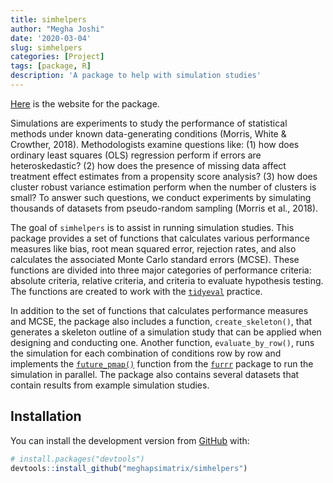 ```yaml
---
title: simhelpers
author: "Megha Joshi"
date: '2020-03-04'
slug: simhelpers
categories: [Project]
tags: [package, R]
description: 'A package to help with simulation studies'
---
```


[Here](https://meghapsimatrix.github.io/simhelpers/index.html) is the website for the package. 

Simulations are experiments to study the performance of statistical methods under known data-generating conditions (Morris, White & Crowther, 2018). Methodologists examine questions like: (1) how does ordinary least squares (OLS) regression perform if errors are heteroskedastic? (2) how does the presence of missing data affect treatment effect estimates from a propensity score analysis? (3) how does cluster robust variance estimation perform when the number of clusters is small? To answer such questions, we conduct experiments by simulating thousands of datasets from pseudo-random sampling (Morris et al., 2018). 

The goal of `simhelpers` is to assist in running simulation studies. This package provides a set of functions that calculates various performance measures like bias, root mean squared error, rejection rates, and also calculates the associated Monte Carlo standard errors (MCSE). These functions are divided into three major categories of performance criteria: absolute criteria, relative criteria, and criteria to evaluate hypothesis testing. The functions are created to work with the [`tidyeval`](https://tidyeval.tidyverse.org/index.html) practice. 

In addition to the set of functions that calculates performance measures and MCSE, the package also includes a function, `create_skeleton()`, that generates a skeleton outline of a simulation study that can be applied when designing and conducting one. Another function, `evaluate_by_row()`, runs the simulation for each combination of conditions row by row and implements the [`future_pmap()`](https://davisvaughan.github.io/furrr/reference/future_map2.html) function from the [`furrr`](https://davisvaughan.github.io/furrr/) package to run the simulation in parallel. The package also contains several datasets that contain results from example simulation studies. 


## Installation

You can install the development version from [GitHub](https://github.com/) with:

``` r
# install.packages("devtools")
devtools::install_github("meghapsimatrix/simhelpers")
```